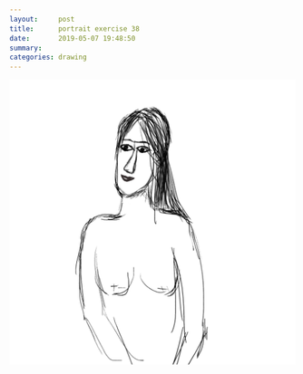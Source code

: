 ```yaml
---
layout:     post
title:      portrait exercise 38
date:       2019-05-07 19:48:50
summary:    
categories: drawing
---
```

![portrait exercise 38](/images/diary/portrait-exercise-38.png ".")
